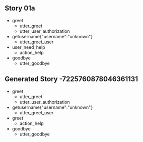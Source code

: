 ## Story 01a
* greet
    - utter_greet
    - utter_user_authorization
* getusername{"username":"unknown"}
    - utter_greet_user
* user_need_help
    - action_help
* goodbye
    - utter_goodbye


## Generated Story -7225760878046361131
* greet
    - utter_greet
    - utter_user_authorization
* getusername{"username":"unknown"}
    - utter_greet_user
* greet
    - action_help
* goodbye
    - utter_goodbye




